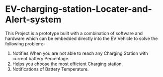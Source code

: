 # EV-charging-station-Locater-and-Alert-system
This Project is a prototype built with a combination of software and hardware which can be embedded directly into the EV Vehicle to solve the following problem:- 
1. Notifies When you are not able to reach any Charging Station with current battery Percentage.  
2. Helps you choose the most efficient Charging station. 
3. Notifications of Battery Temperature.
